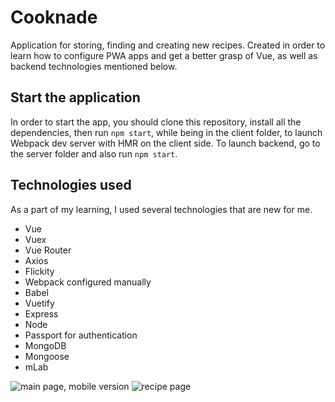 # Cooknade

Application for storing, finding and creating new recipes. Created in order to learn how to configure PWA apps and get a better grasp of Vue, as well as backend technologies mentioned below.

## Start the application

In order to start the app, you should clone this repository, install all the dependencies, then run `npm start`, while being in the client folder, to launch Webpack dev server with HMR on the client side. To launch backend, go to the server folder and also run `npm start`.

## Technologies used

As a part of my learning, I used several technologies that are new for me.

-   Vue
-   Vuex
-   Vue Router
-   Axios
-   Flickity
-   Webpack configured manually
-   Babel
-   Vuetify
-   Express
-   Node
-   Passport for authentication
-   MongoDB
-   Mongoose
-   mLab


![main page, mobile version](https://i.imgur.com/n4613zm.png)
![recipe page](https://i.imgur.com/fguIBRd.png)
